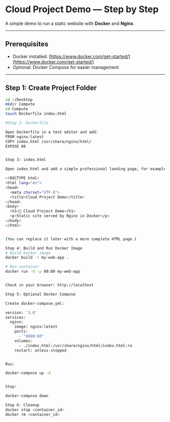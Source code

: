 # Cloud Project Demo — Step by Step

A simple demo to run a static website with **Docker** and **Nginx**.

---

## Prerequisites
- Docker installed: [https://www.docker.com/get-started/](https://www.docker.com/get-started/)
- Optional: Docker Compose for easier management

---

## Step 1: Create Project Folder
```bash
cd ~/Desktop
mkdir Compute
cd Compute
touch Dockerfile index.html

#Step 2: Dockerfile

Open Dockerfile in a text editor and add:
FROM nginx:latest
COPY index.html /usr/share/nginx/html/
EXPOSE 80


Step 3: index.html

Open index.html and add a simple professional landing page, for example:

<!DOCTYPE html>
<html lang="en">
<head>
  <meta charset="UTF-8">
  <title>Cloud Project Demo</title>
</head>
<body>
  <h1>🚀 Cloud Project Demo</h1>
  <p>Static site served by Nginx in Docker</p>
</body>
</html>


(You can replace it later with a more complete HTML page.)

Step 4: Build and Run Docker Image
# Build Docker image
docker build -t my-web-app .

# Run container
docker run -d -p 80:80 my-web-app


Check in your browser: http://localhost

Step 5: Optional Docker Compose

Create docker-compose.yml:

version: '3.8'
services:
  nginx:
    image: nginx:latest
    ports:
      - "8080:80"
    volumes:
      - ./index.html:/usr/share/nginx/html/index.html:ro
    restart: unless-stopped


Run:

docker-compose up -d


Stop:

docker-compose down

Step 6: Cleanup
docker stop <container_id>
docker rm <container_id>



